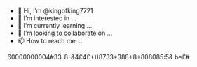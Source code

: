- 👋 Hi, I’m @kingofking7721
- 👀 I’m interested in ...
- 🌱 I’m currently learning ...
- 💞️ I’m looking to collaborate on ...
- 📫 How to reach me ...

<!---
kingofking7721/kingofking7721 is a ✨ special ✨ repository because its `README.md` (this file) appears on your GitHub profile.
You can click the Preview link to take a look at your changes.
--->
60000000004#33-8-&4£4£+))8733*388+8+808085:5& be£#
